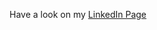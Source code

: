 Have a look on my <a href="https://www.linkedin.com/in/ramankumar-1/">LinkedIn Page<a>

<!---
ramankumar-1/ramankumar-1 is a ✨ special ✨ repository because its `README.md` (this file) appears on your GitHub profile.
You can click the Preview link to take a look at your changes.
--->



